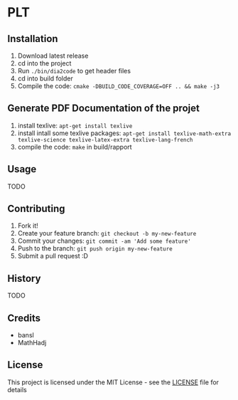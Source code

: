 # PLT

## Installation

1. Download latest release
2. cd into the project
2. Run `./bin/dia2code` to get header files
3. cd into build folder
4. Compile the code: `cmake -DBUILD_CODE_COVERAGE=OFF .. && make -j3`

## Generate PDF Documentation of the projet
1. install texlive: `apt-get install texlive`
2. install intall some texlive packages: `apt-get install texlive-math-extra texlive-science texlive-latex-extra texlive-lang-french`
3. compile the code: `make` in build/rapport

## Usage
TODO

## Contributing
1. Fork it!
2. Create your feature branch: `git checkout -b my-new-feature`
3. Commit your changes: `git commit -am 'Add some feature'`
4. Push to the branch: `git push origin my-new-feature`
5. Submit a pull request :D

## History
TODO

## Credits
* bansl 
* MathHadj

## License
This project is licensed under the MIT License - see the [LICENSE](LICENSE) file for details
